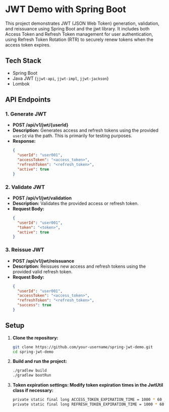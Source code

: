 # JWT Demo with Spring Boot

This project demonstrates JWT (JSON Web Token) generation, validation, and reissuance using Spring Boot and the jjwt library. It includes both Access Token and Refresh Token management for user authentication, using Refresh Token Rotation (RTR) to securely renew tokens when the access token expires.

## Tech Stack
- Spring Boot
- Java JWT (`jjwt-api`, `jjwt-impl`, `jjwt-jackson`)
- Lombok

## API Endpoints

### 1. Generate JWT
- **POST /api/v1/jwt/{userId}**
- **Description:** Generates access and refresh tokens using the provided `userId` via the path. This is primarily for testing purposes.
- **Response:**
    ```json
    {
      "userId": "user001",
      "accessToken": "<access_token>",
      "refreshToken": "<refresh_token>",
      "active": true
    }
    ```

### 2. Validate JWT
- **POST /api/v1/jwt/validation**
- **Description:** Validates the provided access or refresh token.
- **Request Body:**
    ```json
    {
      "userId": "user001",
      "token": "<token>",
      "active": true
    }
    ```

### 3. Reissue JWT
- **POST /api/v1/jwt/reissuance**
- **Description:** Reissues new access and refresh tokens using the provided valid refresh token.
- **Request Body:**
    ```json
    {
      "userId": "user001",
      "accessToken": "<access_token>",
      "refreshToken": "<refresh_token>",
      "success": true
    }
    ```
    
## Setup

1. **Clone the repository:**
   ```bash
   git clone https://github.com/your-username/spring-jwt-demo.git
   cd spring-jwt-demo

2. **Build and run the project:**
   ```bash
   ./gradlew build
   ./gradlew bootRun

3. **Token expiration settings: Modify token expiration times in the JwtUtil class if necessary:**
   ```bash
   private static final long ACCESS_TOKEN_EXPIRATION_TIME = 1000 * 60 * 30; // 30 minutes
   private static final long REFRESH_TOKEN_EXPIRATION_TIME = 1000 * 60 * 60 * 24 * 21; // 21 days
